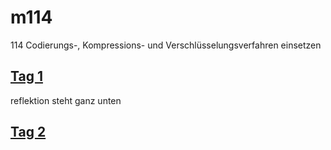 # m114
114 Codierungs-, Kompressions- und Verschlüsselungsverfahren einsetzen

## [Tag 1](/A_DATEN_CODIEREN_1/README.md)
reflektion steht ganz unten

## [Tag 2](/A_DATEN_CODIEREN_2/README.md)